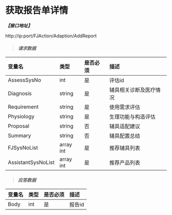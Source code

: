 # 获取报告单详情

_**【接口地址】**_

http://ip:port/FJAction/Adaption/AddReport

> #### _请求数据_

| 变量名 | 类型 | 是否必须 | 描述 |
| :--- | :--- | :--- | :--- |
| AssessSysNo | int | 是 | 评估id |
| Diagnosis | string | 是 | 辅具相关诊断及医疗情况 |
| Requirement | string | 是 | 使用需求评估 |
| Physiology | string | 是 | 生理功能与构造评估 |
| Proposal | string | 否 | 辅具适配建议 |
| Summary | string | 否 | 辅具配置总结 |
| FJSysNoList | array int | 是 | 推荐辅具列表 |
| AssistantSysNoList | array int | 是 | 推荐产品列表 |

> #### _应答数据_

| 变量名 | 类型 | 是否必须 | 描述 |
| :--- | :--- | :--- | :--- |
| Body | int | 是 | 报告id |